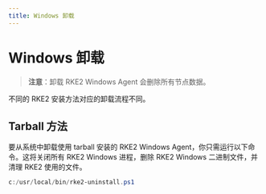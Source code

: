 ```yaml
---
title: Windows 卸载
---
```


# Windows 卸载

> **注意**：卸载 RKE2 Windows Agent 会删除所有节点数据。

不同的 RKE2 安装方法对应的卸载流程不同。

## Tarball 方法

要从系统中卸载使用 tarball 安装的 RKE2 Windows Agent，你只需运行以下命令。这将关闭所有 RKE2 Windows 进程，删除 RKE2 Windows 二进制文件，并清理 RKE2 使用的文件。

```powershell
c:/usr/local/bin/rke2-uninstall.ps1
```
